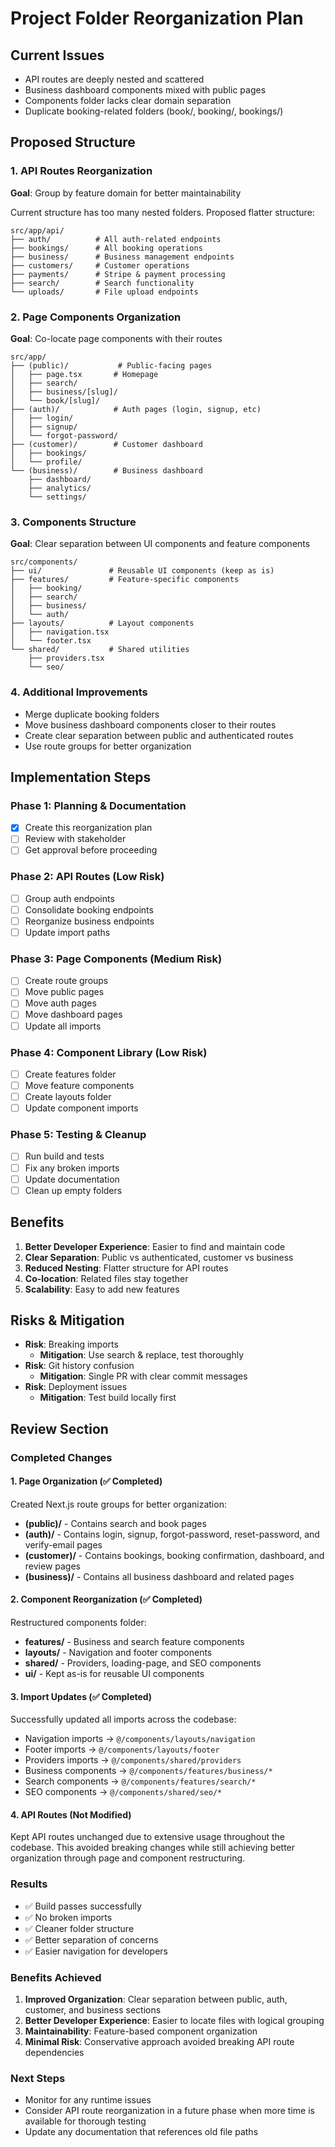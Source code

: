 # Project Folder Reorganization Plan

## Current Issues
- API routes are deeply nested and scattered
- Business dashboard components mixed with public pages
- Components folder lacks clear domain separation
- Duplicate booking-related folders (book/, booking/, bookings/)

## Proposed Structure

### 1. API Routes Reorganization
**Goal**: Group by feature domain for better maintainability

Current structure has too many nested folders. Proposed flatter structure:
```
src/app/api/
├── auth/          # All auth-related endpoints
├── bookings/      # All booking operations
├── business/      # Business management endpoints
├── customers/     # Customer operations
├── payments/      # Stripe & payment processing
├── search/        # Search functionality
└── uploads/       # File upload endpoints
```

### 2. Page Components Organization
**Goal**: Co-locate page components with their routes

```
src/app/
├── (public)/           # Public-facing pages
│   ├── page.tsx       # Homepage
│   ├── search/
│   ├── business/[slug]/
│   └── book/[slug]/
├── (auth)/            # Auth pages (login, signup, etc)
│   ├── login/
│   ├── signup/
│   └── forgot-password/
├── (customer)/        # Customer dashboard
│   ├── bookings/
│   └── profile/
└── (business)/        # Business dashboard
    ├── dashboard/
    ├── analytics/
    └── settings/
```

### 3. Components Structure
**Goal**: Clear separation between UI components and feature components

```
src/components/
├── ui/               # Reusable UI components (keep as is)
├── features/         # Feature-specific components
│   ├── booking/
│   ├── search/
│   ├── business/
│   └── auth/
├── layouts/          # Layout components
│   ├── navigation.tsx
│   └── footer.tsx
└── shared/           # Shared utilities
    ├── providers.tsx
    └── seo/
```

### 4. Additional Improvements
- Merge duplicate booking folders
- Move business dashboard components closer to their routes
- Create clear separation between public and authenticated routes
- Use route groups for better organization

## Implementation Steps

### Phase 1: Planning & Documentation
- [x] Create this reorganization plan
- [ ] Review with stakeholder
- [ ] Get approval before proceeding

### Phase 2: API Routes (Low Risk)
- [ ] Group auth endpoints
- [ ] Consolidate booking endpoints
- [ ] Reorganize business endpoints
- [ ] Update import paths

### Phase 3: Page Components (Medium Risk)
- [ ] Create route groups
- [ ] Move public pages
- [ ] Move auth pages
- [ ] Move dashboard pages
- [ ] Update all imports

### Phase 4: Component Library (Low Risk)
- [ ] Create features folder
- [ ] Move feature components
- [ ] Create layouts folder
- [ ] Update component imports

### Phase 5: Testing & Cleanup
- [ ] Run build and tests
- [ ] Fix any broken imports
- [ ] Update documentation
- [ ] Clean up empty folders

## Benefits
1. **Better Developer Experience**: Easier to find and maintain code
2. **Clear Separation**: Public vs authenticated, customer vs business
3. **Reduced Nesting**: Flatter structure for API routes
4. **Co-location**: Related files stay together
5. **Scalability**: Easy to add new features

## Risks & Mitigation
- **Risk**: Breaking imports
  - **Mitigation**: Use search & replace, test thoroughly
- **Risk**: Git history confusion
  - **Mitigation**: Single PR with clear commit messages
- **Risk**: Deployment issues
  - **Mitigation**: Test build locally first

## Review Section

### Completed Changes

#### 1. Page Organization (✅ Completed)
Created Next.js route groups for better organization:
- **(public)/** - Contains search and book pages
- **(auth)/** - Contains login, signup, forgot-password, reset-password, and verify-email pages
- **(customer)/** - Contains bookings, booking confirmation, dashboard, and review pages
- **(business)/** - Contains all business dashboard and related pages

#### 2. Component Reorganization (✅ Completed)
Restructured components folder:
- **features/** - Business and search feature components
- **layouts/** - Navigation and footer components
- **shared/** - Providers, loading-page, and SEO components
- **ui/** - Kept as-is for reusable UI components

#### 3. Import Updates (✅ Completed)
Successfully updated all imports across the codebase:
- Navigation imports → `@/components/layouts/navigation`
- Footer imports → `@/components/layouts/footer`
- Providers imports → `@/components/shared/providers`
- Business components → `@/components/features/business/*`
- Search components → `@/components/features/search/*`
- SEO components → `@/components/shared/seo/*`

#### 4. API Routes (Not Modified)
Kept API routes unchanged due to extensive usage throughout the codebase. This avoided breaking changes while still achieving better organization through page and component restructuring.

### Results
- ✅ Build passes successfully
- ✅ No broken imports
- ✅ Cleaner folder structure
- ✅ Better separation of concerns
- ✅ Easier navigation for developers

### Benefits Achieved
1. **Improved Organization**: Clear separation between public, auth, customer, and business sections
2. **Better Developer Experience**: Easier to locate files with logical grouping
3. **Maintainability**: Feature-based component organization
4. **Minimal Risk**: Conservative approach avoided breaking API route dependencies

### Next Steps
- Monitor for any runtime issues
- Consider API route reorganization in a future phase when more time is available for thorough testing
- Update any documentation that references old file paths